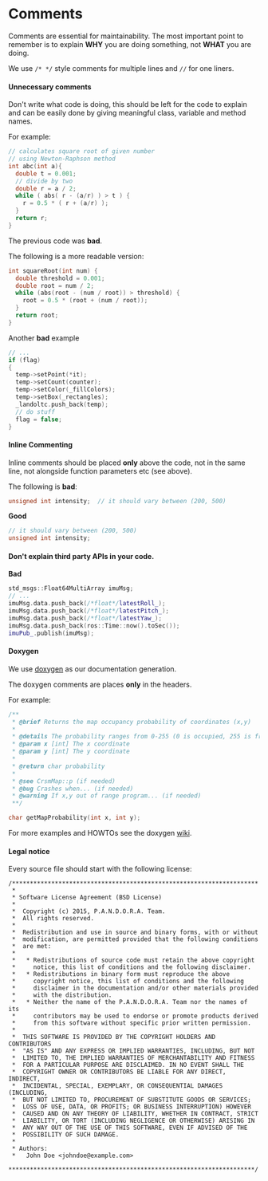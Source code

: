 # Comments

Comments are essential for maintainability.
The most important point to remember is to explain **WHY** you are doing something,
not **WHAT** you are doing.

We use `/* */` style comments for multiple lines and `//` for one liners.

#### Unnecessary comments

Don't write what code is doing, this should be left for the code to
explain and can be easily done by giving meaningful class, variable and
method names.

For example:
```cpp
// calculates square root of given number
// using Newton-Raphson method
int abc(int a){
  double t = 0.001;
  // divide by two
  double r = a / 2;
  while ( abs( r - (a/r) ) > t ) {
    r = 0.5 * ( r + (a/r) );
  }
  return r;
}
```
The previous code was **bad**.

The following is a more readable version:

```cpp
int squareRoot(int num) {
  double threshold = 0.001;
  double root = num / 2;
  while (abs(root - (num / root)) > threshold) {
    root = 0.5 * (root + (num / root));
  }
  return root;
}
```
Another **bad** example

```cpp
// ...
if (flag)
{
  temp->setPoint(*it);
  temp->setCount(counter);
  temp->setColor(_fillColors);
  temp->setBox(_rectangles);
  _landoltc.push_back(temp);
  // do stuff
  flag = false;
}
```
#### Inline Commenting

Inline comments should be placed **only** above the code, not in the same line, not
alongside function parameters etc (see above).

The following is **bad**:

```cpp
unsigned int intensity;  // it should vary between (200, 500)
```

**Good**
```cpp
// it should vary between (200, 500)
unsigned int intensity;
```

#### Don't explain third party APIs in your code.

**Bad**

```cpp
std_msgs::Float64MultiArray imuMsg;
// ...
imuMsg.data.push_back(/*float*/latestRoll_);
imuMsg.data.push_back(/*float*/latestPitch_);
imuMsg.data.push_back(/*float*/latestYaw_);
imuMsg.data.push_back(ros::Time::now().toSec());
imuPub_.publish(imuMsg);
```

#### Doxygen

We use [doxygen](https://en.wikipedia.org/wiki/Doxygen) as our documentation generation.

The doxygen comments are places **only** in the headers.

For example:

```cpp
/**
 * @brief Returns the map occupancy probability of coordinates (x,y)
 *
 * @details The probability ranges from 0-255 (0 is occupied, 255 is free)
 * @param x [int] The x coordinate
 * @param y [int] The y coordinate
 *
 * @return char probability
 *
 * @see CrsmMap::p (if needed)
 * @bug Crashes when... (if needed)
 * @warning If x,y out of range program... (if needed)
 **/

char getMapProbability(int x, int y);
```

For more examples and HOWTOs see the doxygen [wiki](http://www.stack.nl/~dimitri/doxygen/).

#### Legal notice

Every source file should start with the following license:

```
/*********************************************************************
 *
 * Software License Agreement (BSD License)
 *
 *  Copyright (c) 2015, P.A.N.D.O.R.A. Team.
 *  All rights reserved.
 *
 *  Redistribution and use in source and binary forms, with or without
 *  modification, are permitted provided that the following conditions
 *  are met:
 *
 *   * Redistributions of source code must retain the above copyright
 *     notice, this list of conditions and the following disclaimer.
 *   * Redistributions in binary form must reproduce the above
 *     copyright notice, this list of conditions and the following
 *     disclaimer in the documentation and/or other materials provided
 *     with the distribution.
 *   * Neither the name of the P.A.N.D.O.R.A. Team nor the names of its
 *     contributors may be used to endorse or promote products derived
 *     from this software without specific prior written permission.
 *
 *  THIS SOFTWARE IS PROVIDED BY THE COPYRIGHT HOLDERS AND CONTRIBUTORS
 *  "AS IS" AND ANY EXPRESS OR IMPLIED WARRANTIES, INCLUDING, BUT NOT
 *  LIMITED TO, THE IMPLIED WARRANTIES OF MERCHANTABILITY AND FITNESS
 *  FOR A PARTICULAR PURPOSE ARE DISCLAIMED. IN NO EVENT SHALL THE
 *  COPYRIGHT OWNER OR CONTRIBUTORS BE LIABLE FOR ANY DIRECT, INDIRECT,
 *  INCIDENTAL, SPECIAL, EXEMPLARY, OR CONSEQUENTIAL DAMAGES (INCLUDING,
 *  BUT NOT LIMITED TO, PROCUREMENT OF SUBSTITUTE GOODS OR SERVICES;
 *  LOSS OF USE, DATA, OR PROFITS; OR BUSINESS INTERRUPTION) HOWEVER
 *  CAUSED AND ON ANY THEORY OF LIABILITY, WHETHER IN CONTRACT, STRICT
 *  LIABILITY, OR TORT (INCLUDING NEGLIGENCE OR OTHERWISE) ARISING IN
 *  ANY WAY OUT OF THE USE OF THIS SOFTWARE, EVEN IF ADVISED OF THE
 *  POSSIBILITY OF SUCH DAMAGE.
 *
 * Authors:
 *   John Doe <johndoe@example.com>
 *********************************************************************/
```


